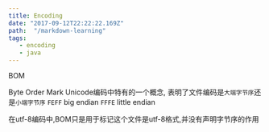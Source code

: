 ```yaml
---
title: Encoding
date: "2017-09-12T22:22:22.169Z"
path:  "/markdown-learning"
tags:
   - encoding
   - java
---
```


BOM

Byte Order Mark
Unicode编码中特有的一个概念, 表明了文件编码是`大端字节序`还是`小端字节序`
`FEFF` big endian
`FFFE` little endian

在utf-8编码中,BOM只是用于标记这个文件是utf-8格式,并没有声明字节序的作用